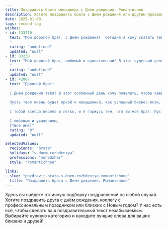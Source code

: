 ```yaml
---
title: Поздравить брата менеджера c Днем рождения. Романтичное
description: Хотите поздравить брата c Днем рождения или другим праздником? Наш ИИ создаст незабываемое поздравление, а вы обязательно выделитесь среди других.  
date: 2025-01-08
tags: second tag
wishes:
- id: 133710
  text: "Мой дорогой брат, с Днём рождения!  Сегодня я хочу сказать тебе не просто «поздравляю», а выразить всю безмерную любовь и гордость, которые я испытываю. Ты – не просто мой брат, ты – мой друг, моя опора, мой герой.  Твоя целеустремлённость, твой талант менеджера, твоя невероятная способность всегда оставаться светлым и добрым человеком – это то, чем я бесконечно восхищаюсь. Пусть этот день будет полон нежности, радости и исполнения самых заветных желаний.  Пусть твоя жизнь будет таким же прекрасным и вдохновляющим романом, как и ты сам.  Я люблю тебя!
  "
  rating: "undefined"
  updated: "null"
- id: 83238
  text: "Мой дорогой брат, любимый и единственный! В этот чудесный день, когда мир наполняется светом твоей улыбки, я хочу сказать тебе, что ты – самый лучший менеджер моей жизни.  Ты умеешь управлять не только делами, но и чувствами, ты даришь  спокойствие и уверенность,  словно надежная гавань в шторм.  Пусть твой путь будет усыпан  лепестками роз, а каждый новый день приносит радость и успех! С днем рождения, мой родной!  Я бесконечно люблю тебя!
  "
  rating: "undefined"
  updated: "null"
- id: 42087
  text: "Дорогой брат!
  
  С Днём рождения тебя! В этот особенный день хочу пожелать, чтобы каждая твоя мечта становилась реальностью, а каждый новый проект приносил радость и удовлетворение. Ты — настоящий менеджер, который умеет управлять не только делами, но и сердцами людей.
  
  Пусть твоя жизнь будет яркой и насыщенной, как успешный бизнес-план, наполненной счастливыми моментами, как отличная сделка. Желаю тебе любви, которая придаст сил и вдохновения, чтобы достигать новых вершин.
  
  С тобой всегда весело и легко, и я горжусь тем, что ты мой брат. Пусть в твоей жизни будет больше ярких красок, искренних эмоций и романтических мгновений.
  
  С любовью и уважением,
  [Твое имя]"
  rating: "0"
  updated: "null"

selectedValues:
  recipients: "brata"
  holidays: "s-dnem-rozhdeniya"
  professions: "menedzher"
  style: "romantichnoe"

links:
- slug: "pozdravit-brata-s-dnem-rozhdeniya-romantichnoe"
  title: "Поздравить брата c Днем рождения. Романтичное"
---
```


Здесь вы найдете отличную подборку поздравлений на любой случай. 
Хотите поздравить друга с днём рождения, коллегу с профессиональным праздником или близких с Новым годом? У нас есть всё, чтобы сделать ваш поздравительный текст незабываемым. Выбирайте нужную категорию и находите лучшие слова для ваших близких и друзей!

